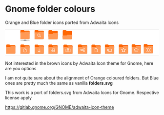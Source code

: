 # Gnome folder colours
Orange and Blue folder icons ported from Adwaita Icons 


![Gnome Orange Folder](https://raw.githubusercontent.com/meetdilip/gnome_folder_colour/master/folders_orange.png "Orange folder")

Not interested in the brown icons by Adwaita Icon theme for Gnome, here are you options

I am not quite sure about the alignment of Orange coloured folders. But Blue ones are pretty much the same as vanilla **folders.svg**

This work is a port of folders.svg from Adwaita Icons for Gnome. Respective license apply

https://gitlab.gnome.org/GNOME/adwaita-icon-theme
